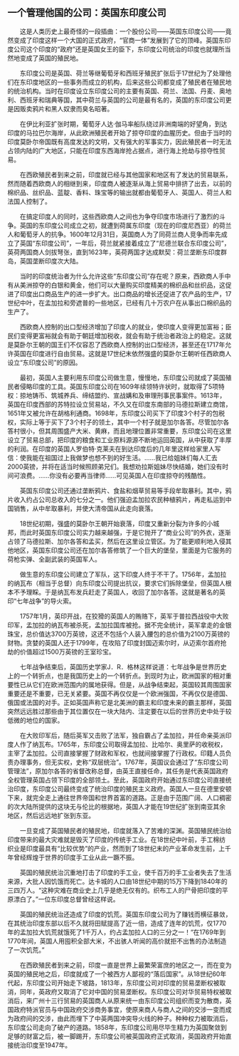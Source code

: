 ## 一个管理他国的公司：英国东印度公司

　　这是人类历史上最奇怪的一段插曲：一个股份公司——英国东印度公司——竟然变成了印度这样一个大国的正式政府，“官商一体”发展到了它的顶峰。英国东印度公司这个印度的“政府”还是英国女王的臣下，东印度公司统治的印度也就理所当然地变成了英国的殖民地。

　　东印度公司是英国、荷兰等继葡萄牙和西班牙殖民扩张后于17世纪为了处理他们在东印度地区的一些事务而成立的机构，后来这些公司都变成了殖民者在殖民地的统治机构。当时在印度设立东印度公司的主要有英国、荷兰、法国、丹麦、奥地利、西班牙和瑞典等国，其中荷兰与英国的公司是最有名的，英国的东印度公司更是因贩卖鸦片和黑人奴隶而臭名昭著。

　　在伊比利亚扩张时期，葡萄牙人达·伽马率船队绕过非洲南端的好望角，到达印度的马拉巴尔海岸，从此欧洲殖民者开始了掠夺印度的血腥历史。但由于当时的印度莫卧尔帝国既有高度发达的文明，又有强大的军事实力，因此殖民者一时无法占领内陆的广大地区，只能在印度东西海岸抢占据点，进行海上抢劫与掠夺性贸易。

　　在西欧殖民者到来之前，印度就已经与其他国家和地区有了发达的贸易联系，然而随着西欧商人的相继到来，印度商人被逐渐从海上贸易中排挤了出去，以前的棉织品、丝织品、蓝靛、香料、珠宝等的输出就都由葡萄牙人、英国人、荷兰人和法国人控制了。

　　在搞定印度人的同时，这些西欧商人之间也为争夺印度市场进行了激烈的斗争。英国的东印度公司成立之初，就遭到荷属东印度（现在的印度尼西亚）的荷兰人和葡萄牙人的抗争。1600年12月31日，英国商人为了同荷兰商人竞争而率先成立了英国“东印度公司”，一年后，荷兰就紧接着成立了“尼德兰联合东印度公司”，英荷两国商人剑拔弩张，直到1623年，英荷两国才达成默契：荷兰垄断东印度群岛，英国垄断印度次大陆。

　　当时的印度统治者为什么允许这些“东印度公司”存在呢？原来，西欧商人手中有从美洲掠夺的白银和黄金，他们可以大量购买印度精美的棉织品和丝织品，这促进了印度出口商品生产的进一步扩大。出口商品的增长还促进了农产品的生产，17世纪中叶，在孟加拉和旁遮普的一些地区，已经有几十万农户在从事出口棉织品的生产了。

　　西欧商人控制的出口型经济增加了印度人的就业，使印度人变得更加富裕；臣民们变得更富裕就会有助于朝廷增加税收，就会有助于统治者政治上的稳定。这就是莫卧尔王朝的国王们不仅容忍了西欧商人控制的出口型经济，甚至还在1717年允许英国在印度进行自由贸易。这就是17世纪末依然强盛的莫卧尔王朝听任西欧商人设立“东印度公司”的原因。

　　最初，英国人主要利用东印度公司做生意，慢慢地，东印度公司就成了英国殖民者侵略印度的工具。英国东印度公司在1609年续领特许状时，就取得了5项特权：掠地铸币、筑城养兵、缔结盟约、宣战媾和及审理刑事民事案件。1613年，英国在印度西部的苏特拉设立贸易站，不久又在印度东南部的马德拉斯建立商馆，1651年又被允许在胡格利通商。1698年，东印度公司买下了印度3个村子的包税权，实际上等于买下了3个村子的领土，其中一个村子就是加尔各答。尽管加尔各答村很小，但其周围盛产大米、黄麻，而且地理位置非常重要，东印度公司在这里设立了贸易总部，把印度的粮食和工业原料源源不断地运回英国，从中获取了丰厚的利润。在印度的英国人罗伯特·克莱夫在到达印度后的几年里这样给家里人写信：使我能在祖国过上我做梦也想不到的好生活。……我已给姐妹们每人汇去2000英镑，并将在适当时候照顾弟兄们。我想劝拉斯姐妹尽快结婚，她们没有时间可浪费。……你没有必要再当律师……可见英国人在印度掠夺的残酷性。

　　英国东印度公司还通过垄断鸦片、食盐和烟草贸易等手段牟取暴利。其中，鸦片收入约占公司总收入的七分之一。他们强迫孟加拉农民种植鸦片，再走私运到中国销售，从中牟取暴利，并使大清帝国从此走向衰落。

　　18世纪初期，强盛的莫卧尔王朝开始衰落，印度又重新分裂为许多的小城邦，而此时英国东印度公司实力越来越强，于是它抛开了“商业公司”的外衣，逐渐占领了马德拉斯、加尔各答和孟买，然后在这里设立管区。为了能更顺利地入侵其他地区，英国东印度公司还在加尔各答修筑了一个巨大的堡垒，里面是为它服务的荷枪实弹、全副武装的英国军人。

　　做生意的东印度公司建立了军队，这下印度人终于不干了。1756年，孟加拉的纳瓦布（相当于总督）向东印度公司提出抗议，要求它们拆除堡垒，但英国人根本不予理睬。于是纳瓦布发兵赶走了英国人，收回了加尔各答。这就是著名的英印“七年战争”的导火索。

　　1757年1月，英印开战，在狡猾的英国人的贿赂下，英军于普拉西战役中大败印军，孟加拉的纳瓦布被杀死，孟加拉国库被抢。据不完全统计，英军拿走的金银珠宝，总价值达3700万英镑，这还不包括个人装入腰包的总价值为2100万英镑的财物。贪婪的英国人还于1799年，在攻陷了印度封国迈索尔时，从迈索尔首府抢劫的价值超过1500万英镑的王室珍宝。

　　七年战争结束后，英国历史学家J．R．格林这样说道：七年战争是世界历史上的一个转折点，也是我国历史上的一个转折点。到现时为止，欧洲国家的相对重要性已从它们在欧洲范围内的属地获得。但是，从战争结束起，英国较其周围国家重要还是不重要，已无关紧要。英国不再仅仅是一个欧洲强国，不再仅仅是德国、俄国或法国的对手。正如英国声称它是北美洲的霸主和印度未来的霸主那样，英国突然远远胜过那些由于其位置仅在一块大陆内、注定要在以后的世界历史中处于较低微的地位的国家。

　　在大败印军后，随后英军又击败了法军，独自霸占了孟加拉，并任命亲英派印度人作了纳瓦布。1765年，东印度公司取得孟加拉、比哈尔、奥里萨的收税权，主宰了孟加拉。公司直接掌握了财政和军权，也就间接掌握了行政权。印籍人员负责办理事务，但无实权，史称“双层统治”。1767年，英国议会通过了“东印度公司管理法”，原加尔各答的省督改称总督，由英王直接任命，其任务是代表英国政府全权管理英国占领下印度的全部领土。至此，英国政府开始通过东印度公司直接统治印度，东印度公司最终变成了统治印度的殖民主义政府。英国人一旦在德里安顿下来，就完全走上通往世界帝国和世界首富的道路。正是由于范围广阔、人口稠密的次大陆所提供的这块无与伦比的根据地，英国人才能在19世纪扩张到南亚其余地区，然后远远地扩张到东亚。

　　一旦变成了英国殖民者的殖民地，印度就落入了苦难的深渊。英国殖民统治给印度带来的最大灾难就是毁灭了印度的传统手工业。在18世纪中叶前，手工棉纺织业是印度最具有“比较优势”的产业，然而到了18世纪末的产业革命发生前，上千年曾经辉煌于世界的印度手工业从此一蹶不振。

　　英国的殖民统治沉重地打击了印度的手工业，使千百万的手工业者失去了生活来源，大批人因饥饿而死亡。达卡城的人口由18世纪中期的15万下降到1840年的三四万人。“这种灾难在商业史上几乎是绝无仅有的。织布工人的尸骨把印度的平原漂白了。”一位东印度总督曾经这样说。

　　英国的殖民统治还造成了印度的饥荒。英国东印度公司为了赚钱而横征暴敛，在其统治印度东部以后不久就将田赋提高了近一倍，造成了连年的饥荒，仅1770年的孟加拉大饥荒就饿死了1千万人，约占孟加拉人口的三分之一！“在1769年到1770年间，英国人用囤积全部大米，不出骇人听闻的高价就拒不出售的办法制造了一次饥荒。”

　　在西欧殖民者到来之前，印度一直是世界上最繁荣富庶的地区之一，而在变为英国的殖民地之后，印度就成了一个被西方人鄙视的“落后国家”。从18世纪60年代起，东印度公司开始走下坡路，1813年，东印度公司对印度的贸易垄断权被取消，同年，英政府又取消了它对中国的贸易垄断权。东印度公司对华贸易特权被取消后，来广州十三行贸易的英国商人从原来统一由东印度公司组织而变为散商，英国政府特派官员与中国政府交涉商务事宜，使原来商人与商人之间的交涉一变而成为政府间的交涉，由此而埋下了中英两国冲突导火线的种子。种种权力被取消后，东印度公司走向了破产的道路。1858年，东印度公司用尽毕生精力为英国聚敛到足够的财富之后，被一脚踢开，东印度公司被英国政府正式取消，英国政府开始直接统治印度至1947年。
